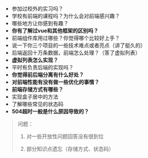 - 参加过校外的实习吗？
- 学校有前端的课程吗？为什么会对前端感兴趣？
- 哪些地方让你感到有趣？
- **你有了解过vue和其他框架的区别吗？**
- 前端组件库用过哪些？你觉得哪个比较好上手？
- 说一下你三个项目的一些技术难点或者亮点（讲了挺久的）
- 后端返回十万条数据，前端怎么处理？（答了虚拟列表）
- **虚拟列表怎么实现？**
- 平时有负责后端的实现吗？
- **你觉得前后端分离有什么好处？**
- **对前端性能有没有做一些优化的事情？**
- **前端存储方式有哪些？**
- 实现盒子居中的方法
- 了解哪些常见的状态码
- **504超时一般是什么原因导致的？**

> 问题：
> 
> 1. 对一些开放性问题回答没有很到位
> 
> 2. 部分知识点遗忘（存储方式、状态码）